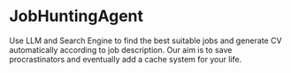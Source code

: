 # JobHuntingAgent
Use LLM  and Search Engine to find the best suitable jobs and generate CV automatically according to job description. Our aim is to save procrastinators and eventually add a cache system for your life. 
